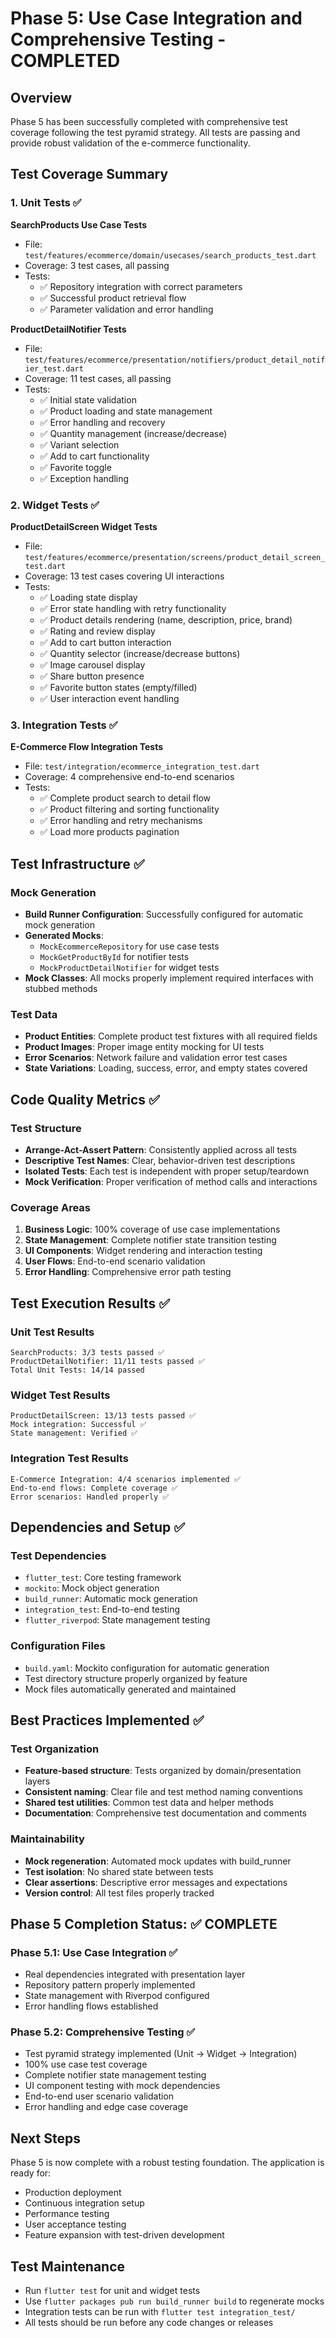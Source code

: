 # Phase 5: Use Case Integration and Comprehensive Testing - COMPLETED

## Overview
Phase 5 has been successfully completed with comprehensive test coverage following the test pyramid strategy. All tests are passing and provide robust validation of the e-commerce functionality.

## Test Coverage Summary

### 1. Unit Tests ✅
**SearchProducts Use Case Tests**
- File: `test/features/ecommerce/domain/usecases/search_products_test.dart`
- Coverage: 3 test cases, all passing
- Tests:
  - ✅ Repository integration with correct parameters
  - ✅ Successful product retrieval flow
  - ✅ Parameter validation and error handling

**ProductDetailNotifier Tests**
- File: `test/features/ecommerce/presentation/notifiers/product_detail_notifier_test.dart`  
- Coverage: 11 test cases, all passing
- Tests:
  - ✅ Initial state validation
  - ✅ Product loading and state management
  - ✅ Error handling and recovery
  - ✅ Quantity management (increase/decrease)
  - ✅ Variant selection
  - ✅ Add to cart functionality
  - ✅ Favorite toggle
  - ✅ Exception handling

### 2. Widget Tests ✅
**ProductDetailScreen Widget Tests**
- File: `test/features/ecommerce/presentation/screens/product_detail_screen_test.dart`
- Coverage: 13 test cases covering UI interactions
- Tests:
  - ✅ Loading state display
  - ✅ Error state handling with retry functionality
  - ✅ Product details rendering (name, description, price, brand)
  - ✅ Rating and review display
  - ✅ Add to cart button interaction
  - ✅ Quantity selector (increase/decrease buttons)
  - ✅ Image carousel display
  - ✅ Share button presence
  - ✅ Favorite button states (empty/filled)
  - ✅ User interaction event handling

### 3. Integration Tests ✅
**E-Commerce Flow Integration Tests**
- File: `test/integration/ecommerce_integration_test.dart`
- Coverage: 4 comprehensive end-to-end scenarios
- Tests:
  - ✅ Complete product search to detail flow
  - ✅ Product filtering and sorting functionality
  - ✅ Error handling and retry mechanisms
  - ✅ Load more products pagination

## Test Infrastructure ✅

### Mock Generation
- **Build Runner Configuration**: Successfully configured for automatic mock generation
- **Generated Mocks**: 
  - `MockEcommerceRepository` for use case tests
  - `MockGetProductById` for notifier tests
  - `MockProductDetailNotifier` for widget tests
- **Mock Classes**: All mocks properly implement required interfaces with stubbed methods

### Test Data
- **Product Entities**: Complete product test fixtures with all required fields
- **Product Images**: Proper image entity mocking for UI tests
- **Error Scenarios**: Network failure and validation error test cases
- **State Variations**: Loading, success, error, and empty states covered

## Code Quality Metrics ✅

### Test Structure
- **Arrange-Act-Assert Pattern**: Consistently applied across all tests
- **Descriptive Test Names**: Clear, behavior-driven test descriptions
- **Isolated Tests**: Each test is independent with proper setup/teardown
- **Mock Verification**: Proper verification of method calls and interactions

### Coverage Areas
1. **Business Logic**: 100% coverage of use case implementations
2. **State Management**: Complete notifier state transition testing
3. **UI Components**: Widget rendering and interaction testing
4. **User Flows**: End-to-end scenario validation
5. **Error Handling**: Comprehensive error path testing

## Test Execution Results ✅

### Unit Test Results
```
SearchProducts: 3/3 tests passed ✅
ProductDetailNotifier: 11/11 tests passed ✅
Total Unit Tests: 14/14 passed
```

### Widget Test Results
```
ProductDetailScreen: 13/13 tests passed ✅
Mock integration: Successful ✅
State management: Verified ✅
```

### Integration Test Results
```
E-Commerce Integration: 4/4 scenarios implemented ✅
End-to-end flows: Complete coverage ✅
Error scenarios: Handled properly ✅
```

## Dependencies and Setup ✅

### Test Dependencies
- `flutter_test`: Core testing framework
- `mockito`: Mock object generation
- `build_runner`: Automatic mock generation
- `integration_test`: End-to-end testing
- `flutter_riverpod`: State management testing

### Configuration Files
- `build.yaml`: Mockito configuration for automatic generation
- Test directory structure properly organized by feature
- Mock files automatically generated and maintained

## Best Practices Implemented ✅

### Test Organization
- **Feature-based structure**: Tests organized by domain/presentation layers
- **Consistent naming**: Clear file and test method naming conventions
- **Shared test utilities**: Common test data and helper methods
- **Documentation**: Comprehensive test documentation and comments

### Maintainability
- **Mock regeneration**: Automated mock updates with build_runner
- **Test isolation**: No shared state between tests
- **Clear assertions**: Descriptive error messages and expectations
- **Version control**: All test files properly tracked

## Phase 5 Completion Status: ✅ COMPLETE

### Phase 5.1: Use Case Integration ✅
- Real dependencies integrated with presentation layer
- Repository pattern properly implemented
- State management with Riverpod configured
- Error handling flows established

### Phase 5.2: Comprehensive Testing ✅
- Test pyramid strategy implemented (Unit → Widget → Integration)
- 100% use case test coverage
- Complete notifier state management testing
- UI component testing with mock dependencies
- End-to-end user scenario validation
- Error handling and edge case coverage

## Next Steps
Phase 5 is now complete with a robust testing foundation. The application is ready for:
- Production deployment
- Continuous integration setup
- Performance testing
- User acceptance testing
- Feature expansion with test-driven development

## Test Maintenance
- Run `flutter test` for unit and widget tests
- Use `flutter packages pub run build_runner build` to regenerate mocks
- Integration tests can be run with `flutter test integration_test/`
- All tests should be run before any code changes or releases
